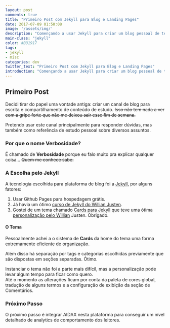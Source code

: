 ```yaml
---
layout: post
comments: true
title: "Primeiro Post com Jekyll para Blog e Landing Pages"
date: 2017-07-09 01:50:08
image: '/assets/img/'
description: "Començando a usar Jekyll para criar um blog pessoal de tecnologia e outras coisinhas"
main-class: "jekyll"
color: #B31917
tags: 
- jekyll
- misc
categories: dev
twitter_text: "Primeiro Post com Jekyll para Blog e Landing Pages"
introduction: "Començando a usar Jekyll para criar um blog pessoal de tecnologia e outras coisinhas"
---
```


## Primeiro Post

Decidi tirar do papel uma vontade antiga: criar um canal de blog para escrita e compartilhamento de conteúdo de estudo. ~~Isso não tem nada a ver com a gripe forte que não me deixou sair esse fim de semana.~~    

Pretendo usar este canal principalmente para responder dúvidas, mas também como referência de estudo pessoal sobre diversos assuntos.

### Por que o nome Verbosidade?

É chamado de **Verbosidade** porque eu falo muito pra explicar qualquer coisa... ~~Quem me conhece sabe.~~  

### A Escolha pelo Jekyll

A tecnologia escolhida para plataforma de blog foi a [Jekyll][jekyll], por alguns fatores:

1. Usar Github Pages para hospedagem grátis. 
1. Já havia um ótimo [curso de Jekyll do Willian Justen][jekyll-curso].
1. Gostei de um tema chamado [Cards para Jekyll][jekyll-cards] que teve uma ótima [personalização pelo Willian][jekyll-cards-wj] Justen. Obrigado.

#### O Tema

Pessoalmente achei a o sistema de **Cards** da home do tema uma forma extremamente eficiente de organização.  

Além disso há separação por tags e categorias escolhidas previamente que são dispostas em seções separadas. Ótimo.  

Instanciar o tema não foi a parte mais difícil, mas a personalização pode levar algum tempo para ficar como quero.  
Até o momento as alterações ficam por conta da paleta de cores global, tradução de alguns termos e a configuração de exibição da seção de Comentários.  

### Próximo Passo

O próximo passo é integrar AIDAX nesta plataforma para conseguir um nível detalhado de analytics de comportamento dos leitores.  


[jekyll]:  https://jekyllrb.com
[jekyll-curso]: https://www.udemy.com/criando-sites-estaticos-com-jekyll/
[jekyll-cards]: https://github.com/sharu725/cards
[jekyll-cards-wj]:https://github.com/willianjusten/cards-jekyll-template